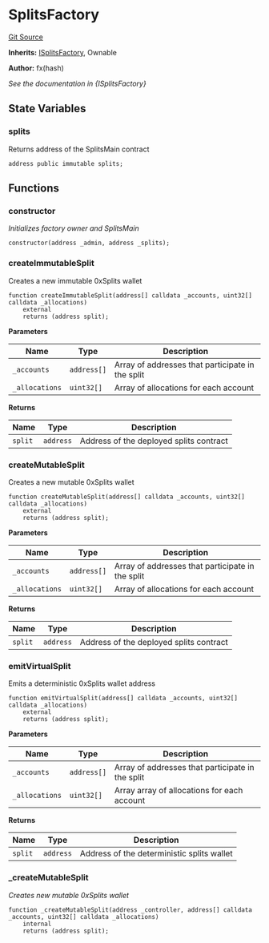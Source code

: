 # SplitsFactory
[Git Source](https://github.com/fxhash/fxhash-evm-contracts/blob/1ca8488246dda0c8af0201fe562392f87b349fa1/src/factories/SplitsFactory.sol)

**Inherits:**
[ISplitsFactory](/src/interfaces/ISplitsFactory.sol/interface.ISplitsFactory.md), Ownable

**Author:**
fx(hash)

*See the documentation in {ISplitsFactory}*


## State Variables
### splits
Returns address of the SplitsMain contract


```solidity
address public immutable splits;
```


## Functions
### constructor

*Initializes factory owner and SplitsMain*


```solidity
constructor(address _admin, address _splits);
```

### createImmutableSplit

Creates a new immutable 0xSplits wallet


```solidity
function createImmutableSplit(address[] calldata _accounts, uint32[] calldata _allocations)
    external
    returns (address split);
```
**Parameters**

|Name|Type|Description|
|----|----|-----------|
|`_accounts`|`address[]`|Array of addresses that participate in the split|
|`_allocations`|`uint32[]`|Array of allocations for each account|

**Returns**

|Name|Type|Description|
|----|----|-----------|
|`split`|`address`|Address of the deployed splits contract|


### createMutableSplit

Creates a new mutable 0xSplits wallet


```solidity
function createMutableSplit(address[] calldata _accounts, uint32[] calldata _allocations)
    external
    returns (address split);
```
**Parameters**

|Name|Type|Description|
|----|----|-----------|
|`_accounts`|`address[]`|Array of addresses that participate in the split|
|`_allocations`|`uint32[]`|Array of allocations for each account|

**Returns**

|Name|Type|Description|
|----|----|-----------|
|`split`|`address`|Address of the deployed splits contract|


### emitVirtualSplit

Emits a deterministic 0xSplits wallet address


```solidity
function emitVirtualSplit(address[] calldata _accounts, uint32[] calldata _allocations)
    external
    returns (address split);
```
**Parameters**

|Name|Type|Description|
|----|----|-----------|
|`_accounts`|`address[]`|Array of addresses that participate in the split|
|`_allocations`|`uint32[]`|Array array of allocations for each account|

**Returns**

|Name|Type|Description|
|----|----|-----------|
|`split`|`address`|Address of the deterministic splits wallet|


### _createMutableSplit

*Creates new mutable 0xSplits wallet*


```solidity
function _createMutableSplit(address _controller, address[] calldata _accounts, uint32[] calldata _allocations)
    internal
    returns (address split);
```

